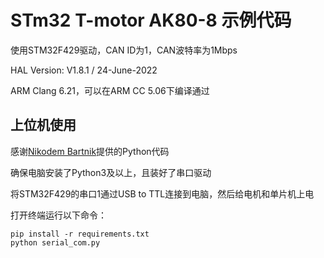 # STm32 T-motor AK80-8 示例代码 #

使用STM32F429驱动，CAN ID为1，CAN波特率为1Mbps

HAL Version: V1.8.1 / 24-June-2022

ARM Clang 6.21，可以在ARM CC 5.06下编译通过

## 上位机使用 ##

感谢[Nikodem Bartnik](https://github.com/NikodemBartnik)提供的Python代码

确保电脑安装了Python3及以上，且装好了串口驱动

将STM32F429的串口1通过USB to TTL连接到电脑，然后给电机和单片机上电

打开终端运行以下命令：

```
pip install -r requirements.txt
python serial_com.py
```
